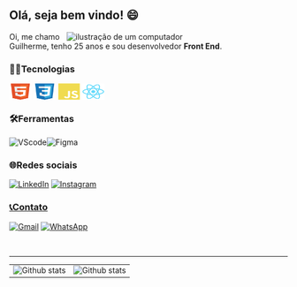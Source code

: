 ## Olá, seja bem vindo! 😄

<img src="https://media.giphy.com/media/v1.Y2lkPTc5MGI3NjExaXZmbmw0bW9iYTlweXI4dHk5OGhuem8wdzhmbXhmZ2Z3OXdtZGtmbyZlcD12MV9pbnRlcm5hbF9naWZfYnlfaWQmY3Q9Zw/rlWs8oynvJDaAcwVuL/source.gif" alt="ilustração de um computador" min-width="400px" max-width="400px" width="400px" align="right">



<p align="left"> 
 Oi, me chamo Guilherme, tenho 25 anos e sou desenvolvedor <strong>Front End</strong>.<br>
  <!-- Diga o que você está fazendo no momento, se trabalha ou estuda. -->
</p>



### 👨‍💻Tecnologias
<div style="display: inline_block">
  <img align="center" alt="HTML" height="30" width="40" src="https://raw.githubusercontent.com/devicons/devicon/master/icons/html5/html5-original.svg">
  <img align="center" alt="CSS" height="30" width="40" src="https://raw.githubusercontent.com/devicons/devicon/master/icons/css3/css3-original.svg">
  <img align="center" alt="JavaScript" height="30" width="40" src="https://raw.githubusercontent.com/devicons/devicon/master/icons/javascript/javascript-plain.svg">
  <img align="center" alt="React" height="30" width="40" src="https://raw.githubusercontent.com/devicons/devicon/master/icons/react/react-original.svg"><br>
</div>

### 🛠️Ferramentas

<img align="center" alt="VScode" height="30" width="40"  src="https://cdn.jsdelivr.net/gh/devicons/devicon/icons/vscode/vscode-original.svg" /><img align="center" alt="Figma" height="30" width="40"  src="https://cdn.jsdelivr.net/gh/devicons/devicon/icons/figma/figma-original.svg" />


### 🌐Redes sociais

  <a href="https://www.linkedin.com/in/devguilherme-araujo/" title="LinkedIn">
  <img src="https://img.shields.io/badge/-Linkedin-0e76a8?style=flat-square&logo=Linkedin&logoColor=white&link=LINK-DO-SEU-LINKEDIN" alt="LinkedIn"/></a>
  <a href="guui_arauujo" title="Instagram">
  <img src="https://img.shields.io/badge/-Instagram-DF0174?style=flat-square&labelColor=DF0174&logo=instagram&logoColor=white&link=LINK-DO-SEU-INSTAGRAM" alt="Instagram"/</a>
  

 ### 📞Contato
  <a href="mailto:contate.guilhermearaujo@gmail.com" title="Gmail">
  <img src="https://img.shields.io/badge/-Gmail-FF0000?style=flat-square&labelColor=FF0000&logo=gmail&logoColor=white&link=LINK-DO-SEU-GMAIL" alt="Gmail"/></a>
  <a href="https://wa.me/5511954298620?text=Ol%C3%A1%21+Peguei+seu+n%C3%BAmero+pelo+perfil+do+Github." title="WhatsApp">
  <img src="https://img.shields.io/badge/-WhatsApp-25d366?style=flat-square&labelColor=25d366&logo=whatsapp&logoColor=white&link=API-DO-SEU-WHATSAPP" alt="WhatsApp"/></a>
 
</p> <br>


<hr>

<!-- ![Anurag's GitHub stats](https://github-readme-stats.vercel.app/api?username=GuilhermeAraujo98&show_icons=true&theme=tokyonight)

![Top Langs](https://github-readme-stats.vercel.app/api/top-langs/?username=GuilhermeAraujo98&card_width=470em&theme=tokyonight) -->


<table>
  <tr>
    <td>
      <img
        align="left"
        src="https://github-readme-stats.vercel.app/api/top-langs/?username=GuilhermeAraujo98&card_width=470em&theme=tokyonight"
        alt="Github stats"
      />
    </td>
    <td>
      <img
        align="left"
        src="https://github-readme-stats.vercel.app/api?username=GuilhermeAraujo98&show_icons=true&theme=tokyonight"
        alt="Github stats"
      />
    </td>
  </tr>
</table>
